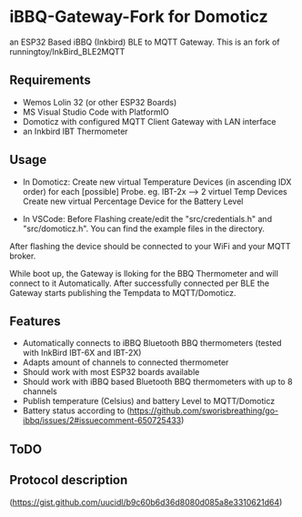 # iBBQ-Gateway-Fork for Domoticz

an ESP32 Based iBBQ (Inkbird) BLE to MQTT Gateway. This is an fork of runningtoy/InkBird_BLE2MQTT

## Requirements

* Wemos Lolin 32 (or other ESP32 Boards)
* MS Visual Studio Code with PlatformIO
* Domoticz with configured MQTT Client Gateway with LAN interface
* an Inkbird IBT Thermometer

## Usage

* In Domoticz:
Create new virtual Temperature Devices (in ascending IDX order) for each [possible] Probe.
eg. IBT-2x --> 2 virtuel Temp Devices
Create new virtual Percentage Device for the Battery Level

* In VSCode:
Before Flashing create/edit the "src/credentials.h" and "src/domoticz.h". 
You can find the example files in the directory.

After flashing the device should be connected to your WiFi and your MQTT broker.

While boot up, the Gateway is lloking for the BBQ Thermometer and will connect to it Automatically.
After successfully connected per BLE the Gateway starts publishing the Tempdata to MQTT/Domoticz.


## Features

* Automatically connects to iBBQ Bluetooth BBQ thermometers (tested with InkBird IBT-6X and IBT-2X)
* Adapts amount of channels to connected thermometer
* Should work with most ESP32 boards available
* Should work with iBBQ based Bluetooth BBQ thermometers with up to 8 channels
* Publish temperature (Celsius) and battery Level to MQTT/Domoticz
* Battery status according to (https://github.com/sworisbreathing/go-ibbq/issues/2#issuecomment-650725433)

## ToDO

## Protocol description
(https://gist.github.com/uucidl/b9c60b6d36d8080d085a8e3310621d64)
